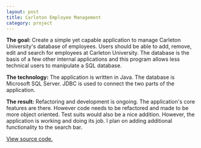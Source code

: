 ```yaml
---
layout: post
title: Carleton Employee Management
category: project
---
```


**The goal:**
Create a simple yet capable application to manage Carleton University's database
of employees. Users should be able to add, remove, edit and search for employees
at Carleton University. The database is the basis of a few other internal applications
and this program allows less technical users to manipulate a SQL database.

**The technology:**
The application is written in Java. The database is Microsoft SQL Server. JDBC
is used to connect the two parts of the application.

**The result:**
Refactoring and development is ongoing. The application's core features are 
there. However code needs to be refactored and made to be more object oriented.
Test suits would also be a nice addition. However, the application is working
and doing its job. I plan on adding additional functionality to the search bar.

[View source code.](https://github.com/filiptodoric/CNG-SQL-application)
